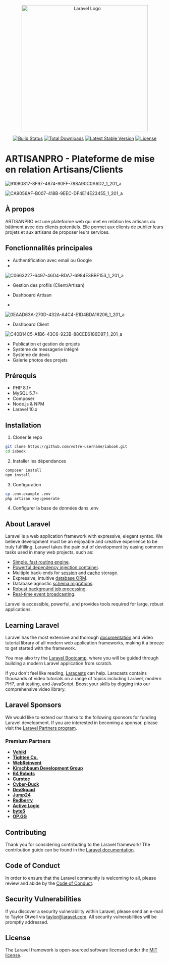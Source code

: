 <p align="center"><a href="https://laravel.com" target="_blank"><img src="https://raw.githubusercontent.com/laravel/art/master/logo-lockup/5%20SVG/2%20CMYK/1%20Full%20Color/laravel-logolockup-cmyk-red.svg" width="400" alt="Laravel Logo"></a></p>

<p align="center">
<a href="https://github.com/laravel/framework/actions"><img src="https://github.com/laravel/framework/workflows/tests/badge.svg" alt="Build Status"></a>
<a href="https://packagist.org/packages/laravel/framework"><img src="https://img.shields.io/packagist/dt/laravel/framework" alt="Total Downloads"></a>
<a href="https://packagist.org/packages/laravel/framework"><img src="https://img.shields.io/packagist/v/laravel/framework" alt="Latest Stable Version"></a>
<a href="https://packagist.org/packages/laravel/framework"><img src="https://img.shields.io/packagist/l/laravel/framework" alt="License"></a>
</p>

# ARTISANPRO - Plateforme de mise en relation Artisans/Clients








![91080817-8F97-4874-90FF-788A90C0A6D2_1_201_a](https://github.com/user-attachments/assets/a156b130-126c-472f-80c6-e1d565dd90a6)









![CA9056AF-B007-418B-9EEC-DF4E14E23455_1_201_a](https://github.com/user-attachments/assets/81af3637-51d6-4898-b628-b54a77b7fe78)


















## À propos



ARTISANPRO est une plateforme web qui met en relation les artisans du bâtiment avec des clients potentiels. Elle permet aux clients de publier leurs projets et aux artisans de proposer leurs services.

## Fonctionnalités principales

- Authentification avec email ou Google
- 

![C0663227-6497-46D4-BDA7-6984E3BBF153_1_201_a](https://github.com/user-attachments/assets/0e3c0c97-d92a-432a-bc97-e07d3498cd88)



- Gestion des profils (Client/Artisan)

-  Dashboard Artisan

-  
![0EAAD63A-270D-432A-A4C4-E1D4BDA16206_1_201_a](https://github.com/user-attachments/assets/e7678fa1-dc06-4cfc-afea-512c7631450d)



-  Dashboard Client 

![C40B14C5-A1B6-43C6-923B-88CEE6186D97_1_201_a](https://github.com/user-attachments/assets/2a08eed0-9131-4bd5-b83f-c1e86b6b5a51)


- Publication et gestion de projets
- Système de messagerie intégré
- Système de devis
- Galerie photos des projets

## Prérequis

- PHP 8.1+
- MySQL 5.7+
- Composer
- Node.js & NPM
- Laravel 10.x

## Installation

1. Cloner le repo
```bash
git clone https://github.com/votre-username/iabook.git
cd iabook
```

2. Installer les dépendances
```bash
composer install
npm install
```

3. Configuration
```bash
cp .env.example .env
php artisan key:generate
```

4. Configurer la base de données dans .env

## About Laravel

Laravel is a web application framework with expressive, elegant syntax. We believe development must be an enjoyable and creative experience to be truly fulfilling. Laravel takes the pain out of development by easing common tasks used in many web projects, such as:

- [Simple, fast routing engine](https://laravel.com/docs/routing).
- [Powerful dependency injection container](https://laravel.com/docs/container).
- Multiple back-ends for [session](https://laravel.com/docs/session) and [cache](https://laravel.com/docs/cache) storage.
- Expressive, intuitive [database ORM](https://laravel.com/docs/eloquent).
- Database agnostic [schema migrations](https://laravel.com/docs/migrations).
- [Robust background job processing](https://laravel.com/docs/queues).
- [Real-time event broadcasting](https://laravel.com/docs/broadcasting).

Laravel is accessible, powerful, and provides tools required for large, robust applications.

## Learning Laravel

Laravel has the most extensive and thorough [documentation](https://laravel.com/docs) and video tutorial library of all modern web application frameworks, making it a breeze to get started with the framework.

You may also try the [Laravel Bootcamp](https://bootcamp.laravel.com), where you will be guided through building a modern Laravel application from scratch.

If you don't feel like reading, [Laracasts](https://laracasts.com) can help. Laracasts contains thousands of video tutorials on a range of topics including Laravel, modern PHP, unit testing, and JavaScript. Boost your skills by digging into our comprehensive video library.

## Laravel Sponsors

We would like to extend our thanks to the following sponsors for funding Laravel development. If you are interested in becoming a sponsor, please visit the [Laravel Partners program](https://partners.laravel.com).

### Premium Partners

- **[Vehikl](https://vehikl.com/)**
- **[Tighten Co.](https://tighten.co)**
- **[WebReinvent](https://webreinvent.com/)**
- **[Kirschbaum Development Group](https://kirschbaumdevelopment.com)**
- **[64 Robots](https://64robots.com)**
- **[Curotec](https://www.curotec.com/services/technologies/laravel/)**
- **[Cyber-Duck](https://cyber-duck.co.uk)**
- **[DevSquad](https://devsquad.com/hire-laravel-developers)**
- **[Jump24](https://jump24.co.uk)**
- **[Redberry](https://redberry.international/laravel/)**
- **[Active Logic](https://activelogic.com)**
- **[byte5](https://byte5.de)**
- **[OP.GG](https://op.gg)**

## Contributing

Thank you for considering contributing to the Laravel framework! The contribution guide can be found in the [Laravel documentation](https://laravel.com/docs/contributions).

## Code of Conduct

In order to ensure that the Laravel community is welcoming to all, please review and abide by the [Code of Conduct](https://laravel.com/docs/contributions#code-of-conduct).

## Security Vulnerabilities

If you discover a security vulnerability within Laravel, please send an e-mail to Taylor Otwell via [taylor@laravel.com](mailto:taylor@laravel.com). All security vulnerabilities will be promptly addressed.

## License

The Laravel framework is open-sourced software licensed under the [MIT license](https://opensource.org/licenses/MIT).
